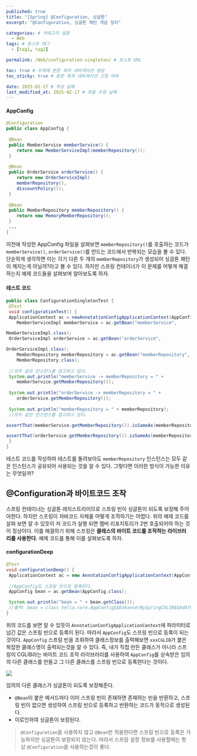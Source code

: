 ```yaml
---
published: true
title: "[Spring] @Configuration, 싱글톤"
excerpt: "@Configuration, 싱글톤 패턴 개념 정리"

categories: # 카테고리 설정
  - Web
tags: # 포스트 태그
  - [tag1, tag2]

permalink: /Web/configuration-singleton/ # 포스트 URL

toc: true # 우측에 본문 목차 네비게이션 생성
toc_sticky: true # 본문 목차 네비게이션 고정 여부

date: 2025-02-17 # 작성 날짜
last_modified_at: 2025-02-17 # 최종 수정 날짜
---
```



#### AppConfig
```java
@Configuration
public class AppConfig {
 
 @Bean
 public MemberService memberService() {
 	return new MemberServiceImpl(memberRepository());
 }
 
 @Bean
 public OrderService orderService() {
 	return new OrderServiceImpl(
 	memberRepository(),
 	discountPolicy());
 }
 
 @Bean
 public MemberRepository memberRepository() {
 	return new MemoryMemberRepository();
 }
 ...
}
```

이전에 작성한 AppConfig 파일을 살펴보면 `memberRepository()`를 호출하는 코드가 `memberService()`, `orderService()`를 만드는 코드에서 반복되는 모습을 볼 수 있다. 단순하게 생각하면 이는 각기 다른 두 개의 `memberRepository`가 생성되어 싱글톤 패턴이 깨지는게 아닐까?라고 볼 수 있다. 하지만 스프링 컨테이너가 이 문제를 어떻게 해결하는지 예제 코드들을 살펴보며 알아보도록 하자.

#### 테스트 코드
```java
public class ConfigurationSingletonTest {
 @Test
 void configurationTest() {
 ApplicationContext ac = newAnnotationConfigApplicationContext(AppConfig.class);
 	MemberServiceImpl memberService = ac.getBean("memberService",

MemberServiceImpl.class);
 OrderServiceImpl orderService = ac.getBean("orderService",

OrderServiceImpl.class);
 	MemberRepository memberRepository = ac.getBean("memberRepository",
	MemberRepository.class);
 
 //모두 같은 인스턴스를 참고하고 있다.
 System.out.println("memberService -> memberRepository = " +
	memberService.getMemberRepository());
 
 System.out.println("orderService -> memberRepository = " +
	orderService.getMemberRepository());
 
 System.out.println("memberRepository = " + memberRepository);
 //모두 같은 인스턴스를 참고하고 있다.

assertThat(memberService.getMemberRepository()).isSameAs(memberRepository);

assertThat(orderService.getMemberRepository()).isSameAs(memberRepository);
 }
}
```
테스트 코드를 작성하여 테스트를 돌려보아도 `memberRepository` 인스턴스는 모두 같은 인스턴스가 공유되어 사용되는 것을 알 수 있다. 그렇다면 이러한 방식이 가능한 이유는 무엇일까?

## @Configuration과 바이트코드 조작
스프링 컨테이너는 싱글톤 레지스트리이므로 스프링 빈이 싱글톤이 되도록 보장해 주어야한다. 하지만 스프링이 자바코드 자체를 어떻게 조작하기는 어렵다. 위의 예제 코드를 살펴 보면 알 수 있듯이 저 코드가 실행 되면 멤버 리포지토리가 2번 호출되어야 하는 것이 정상이다. 이를 해결하기 위해 스프링은 **클래스의 바이트 코드를 조작하는 라이브러리를 사용한다.** 예제 코드를 통해 이를 살펴보도록 하자.

#### configurationDeep
```java
@Test
void configurationDeep() {
 ApplicationContext ac = new AnnotationConfigApplicationContext(AppConfig.class);
 
 //AppConfig도 스프링 빈으로 등록된다.
 AppConfig bean = ac.getBean(AppConfig.class);

 System.out.println("bean = " + bean.getClass());
 //출력: bean = class hello.core.AppConfig$$EnhancerBySpringCGLIB$$bd479d70
}
```

위의 코드를 보면 알 수 있듯이 `AnnotationConfigApplicationContext`에 파라미터로 넘긴 값은 스프링 빈으로 등록이 된다. 따라서 `AppConfig`도 스프링 빈으로 등록이 되는 것이다. `AppConfig` 스프링 빈을 조회하여 클래스정보를 출력해보면 `xxxCGLIB`가 붙은 복잡한 클래스명이 출력되는것을 알 수 있다.
즉, 내가 직접 만든 클래스가 아니라 스프링이 CGLIB라는 바이트 코드 조작 라이브러리를 사용하여 `AppConfig`를 상속받은 임의의 다른 클래스를 만들고 그 다른 클래스를 스프링 빈으로 등록한다는 것이다.

![](https://velog.velcdn.com/images/gwoprk/post/635235f6-6a6e-4650-9385-33ec7bcfcf19/image.png)

임의의 다른 클래스가 싱글톤이 되도록 보장해준다.

- `@Bean`이 붙은 메서드마다 이미 스프링 빈이 존재하면 존재하는 빈을 반환하고, 스프링 빈이 없으면 생성하여 스프링 빈으로 등록하고 반환하는 코드가 동적으로 생성된다.
- 이로인하여 싱글톤이 보장된다.

> `@Configuration`을 사용하지 않고 `@Bean`만 적용한다면 스프링 빈으로 등록은 가능하지만 싱글톤이 보장되지 않는다. 따라서 스프링 설정 정보를 사용할때는 항상 `@Configuration`을 사용하는것이 좋다.

